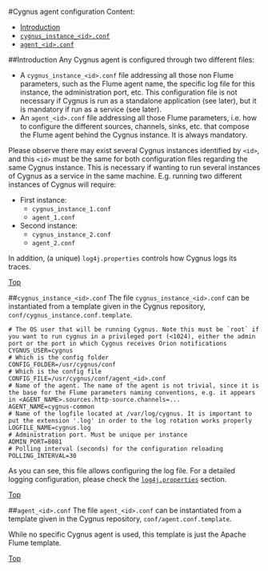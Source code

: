#<a name="top"></a>Cygnus agent configuration
Content:

* [Introduction](#section1)
* [`cygnus_instance_<id>.conf`](#section2)
* [`agent_<id>.conf`](#section3)

##<a name="section1"></a>Introduction
Any Cygnus agent is configured through two different files:

* A `cygnus_instance_<id>.conf` file addressing all those non Flume parameters, such as the Flume agent name, the specific log file for this instance, the administration port, etc. This configuration file is not necessary if Cygnus is run as a standalone application (see later), but it is mandatory if run as a service (see later).
* An `agent_<id>.conf` file addressing all those Flume parameters, i.e. how to configure the different sources, channels, sinks, etc. that compose the Flume agent behind the Cygnus instance. It is always mandatory.

Please observe there may exist several Cygnus instances identified by `<id>`, and this `<id>` must be the same for both configuration files regarding the same Cygnus instance. This is necessary if wanting to run several instances of Cygnus as a service in the same machine. E.g. running two different instances of Cygnus will require:

* First instance:
    * `cygnus_instance_1.conf`
    * `agent_1.conf`
* Second instance:
    * `cygnus_instance_2.conf`
    * `agent_2.conf`

In addition, (a unique) `log4j.properties` controls how Cygnus logs its traces.

[Top](#top)

##<a name="section2"></a>`cygnus_instance_<id>.conf`
The file `cygnus_instance_<id>.conf` can be instantiated from a template given in the Cygnus repository, `conf/cygnus_instance.conf.template`.

```
# The OS user that will be running Cygnus. Note this must be `root` if you want to run cygnus in a privileged port (<1024), either the admin port or the port in which Cygnus receives Orion notifications
CYGNUS_USER=cygnus
# Which is the config folder
CONFIG_FOLDER=/usr/cygnus/conf
# Which is the config file
CONFIG_FILE=/usr/cygnus/conf/agent_<id>.conf
# Name of the agent. The name of the agent is not trivial, since it is the base for the Flume parameters naming conventions, e.g. it appears in <AGENT_NAME>.sources.http-source.channels=...
AGENT_NAME=cygnus-common
# Name of the logfile located at /var/log/cygnus. It is important to put the extension '.log' in order to the log rotation works properly
LOGFILE_NAME=cygnus.log
# Administration port. Must be unique per instance
ADMIN_PORT=8081
# Polling interval (seconds) for the configuration reloading
POLLING_INTERVAL=30
```

As you can see, this file allows configuring the log file. For a detailed logging configuration, please check the [`log4j.properties`](https://github.com/telefonicaid/fiware-cygnus/blob/master/doc/cygnus-common/installation_and_administration_guide/log4j_conf.md) section.

[Top](#top)

##<a name="section3"></a>`agent_<id>.conf`
The file `agent_<id>.conf` can be instantiated from a template given in the Cygnus repository, `conf/agent.conf.template`.

While no specific Cygnus agent is used, this template is just the Apache Flume template.

[Top](#top)
